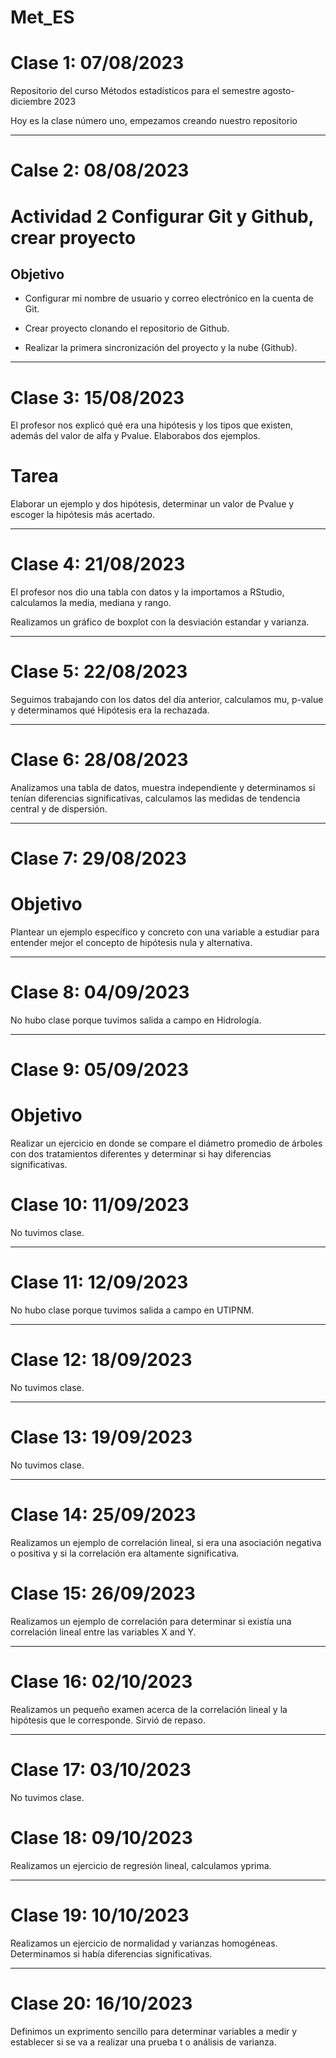 # Met_ES
# Clase 1: 07/08/2023
Repositorio del curso Métodos estadísticos para el semestre agosto-diciembre 2023

Hoy es la clase número uno, empezamos creando nuestro repositorio

----------------------------------------------
# Calse 2: 08/08/2023
# Actividad 2 Configurar Git y Github, crear proyecto

## Objetivo

+ Configurar mi nombre de usuario y correo electrónico en la cuenta de Git.

+ Crear proyecto clonando el repositorio de Github.

+ Realizar la primera sincronización del proyecto y la nube (Github).

----------------------------------------------
# Clase 3: 15/08/2023

El profesor nos explicó qué era una hipótesis y los tipos que existen, además
del valor de alfa y Pvalue. Elaborabos dos ejemplos.

# Tarea

Elaborar un ejemplo y dos hipótesis, determinar un valor de Pvalue y escoger
la hipótesis más acertado.

----------------------------------------------
# Clase 4: 21/08/2023

El profesor nos dio una tabla con datos y la importamos a RStudio, calculamos
la media, mediana y rango.

Realizamos un gráfico de boxplot con la desviación estandar y varianza.

----------------------------------------------
# Clase 5: 22/08/2023

Seguimos trabajando con los datos del día anterior, calculamos mu, p-value y
determinamos qué Hipótesis era la rechazada.

----------------------------------------------
# Clase 6: 28/08/2023

Analizamos una tabla de datos, muestra independiente y determinamos si tenían
diferencias significativas, calculamos las medidas de tendencia central y de
dispersión.

----------------------------------------------
# Clase 7: 29/08/2023

# Objetivo

Plantear un ejemplo específico y concreto con una variable a estudiar para
entender mejor el concepto de hipótesis nula y alternativa.

----------------------------------------------
# Clase 8: 04/09/2023

No hubo clase porque tuvimos salida a campo en Hidrología.

----------------------------------------------
# Clase 9: 05/09/2023

# Objetivo

Realizar un ejercicio en donde se compare el diámetro promedio de árboles con
dos tratamientos diferentes y determinar si hay diferencias significativas.

# Clase 10: 11/09/2023

No tuvimos clase.

----------------------------------------------
# Clase 11: 12/09/2023

No hubo clase porque tuvimos salida a campo en UTIPNM.

----------------------------------------------
# Clase 12: 18/09/2023

No tuvimos clase.

----------------------------------------------
# Clase 13: 19/09/2023

No tuvimos clase.

----------------------------------------------
# Clase 14: 25/09/2023

Realizamos un ejemplo de correlación lineal, si era una asociación negativa o
positiva y si la correlación era altamente significativa.

# Clase 15: 26/09/2023

Realizamos un ejemplo de correlación para determinar si existía una correlación
lineal entre las variables X and Y.

----------------------------------------------
# Clase 16: 02/10/2023

Realizamos un pequeño examen acerca de la correlación lineal y la hipótesis que
le corresponde. Sirvió de repaso.

----------------------------------------------
# Clase 17: 03/10/2023

No tuvimos clase.

# Clase 18: 09/10/2023

Realizamos un ejercicio de regresión lineal, calculamos yprima.

----------------------------------------------
# Clase 19: 10/10/2023

Realizamos un ejercicio de normalidad y varianzas homogéneas.
Determinamos si había diferencias significativas.

----------------------------------------------
# Clase 20: 16/10/2023

Definimos un exprimento sencillo para determinar variables a medir y establecer
si se va a realizar una prueba t o análisis de varianza.

